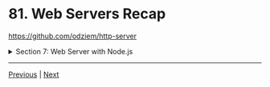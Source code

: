 # 81. Web Servers Recap


https://github.com/odziem/http-server

<details>
  <summary> Section 7: Web Server with Node.js </summary>

  - [Codebase: http-server](../src/7_http-server/)

</details>

---

[Previous](./80_Requests-and-Responses-as-Streams.md) | [Next](./82_Code-For-This-Section.md)